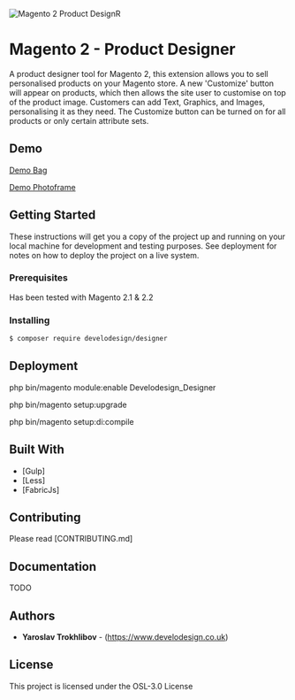 ![Magento 2 Product DesignR](https://designr.develo.design/designer-demo.png)

# Magento 2 - Product Designer

A product designer tool for Magento 2, this extension allows you to sell personalised products on your Magento store. A new 'Customize' button will appear on products, which then allows the site user to customise on top of the product image. Customers can add Text, Graphics, and Images,  personalising it as they need.  The Customize button can be turned on for all products or only certain attribute sets.  

## Demo

[Demo Bag](https://designr.develo.design/rival-field-messenger.html)

[Demo Photoframe](https://designr.develo.design/oak-frame-for-wife.html)

## Getting Started

These instructions will get you a copy of the project up and running on your local machine for development and testing purposes. See deployment for notes on how to deploy the project on a live system.

### Prerequisites

Has been tested with Magento 2.1 & 2.2

### Installing

```bash
$ composer require develodesign/designer
```

## Deployment

php bin/magento module:enable Develodesign_Designer

php bin/magento setup:upgrade

php bin/magento setup:di:compile


## Built With

* [Gulp]
* [Less]
* [FabricJs]

## Contributing

Please read [CONTRIBUTING.md]

## Documentation
TODO

## Authors

* **Yaroslav Trokhlibov** - (https://www.develodesign.co.uk)

## License

This project is licensed under the OSL-3.0 License
